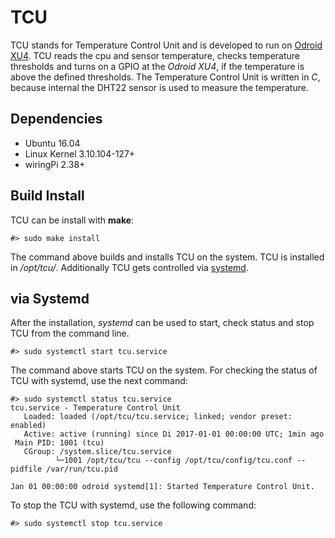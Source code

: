 # TCU

TCU stands for Temperature Control Unit and is developed to run on [Odroid XU4](http://www.hardkernel.com/main/products/prdt_info.php?g_code=G143452239825). 
TCU reads the cpu and sensor temperature, checks temperature thresholds and turns on a GPIO at the *Odroid XU4*, if the temperature is above the defined thresholds.
The Temperature Control Unit is written in *C*, because internal the DHT22 sensor is used to measure the temperature.

## Dependencies

* Ubuntu 16.04
* Linux Kernel 3.10.104-127+
* wiringPi 2.38+

## Build Install

TCU can be install with **make**:
```
#> sudo make install
```
The command above builds and installs TCU on the system.
TCU is installed in */opt/tcu/*.
Additionally TCU gets controlled via [systemd](https://wiki.debian.org/systemd).

## via Systemd

After the installation, *systemd* can be used to start, check status and stop TCU from the command line. 

```
#> sudo systemctl start tcu.service
```
The command above starts TCU on the system.
For checking the status of TCU with systemd, use the next command:
```
#> sudo systemctl status tcu.service
tcu.service - Temperature Control Unit
   Loaded: loaded (/opt/tcu/tcu.service; linked; vendor preset: enabled)
   Active: active (running) since Di 2017-01-01 00:00:00 UTC; 1min ago
 Main PID: 1001 (tcu)
   CGroup: /system.slice/tcu.service
          └─1001 /opt/tcu/tcu --config /opt/tcu/config/tcu.conf --pidfile /var/run/tcu.pid

Jan 01 00:00:00 odroid systemd[1]: Started Temperature Control Unit.
```
To stop the TCU with systemd, use the following command:

```
#> sudo systemctl stop tcu.service
```